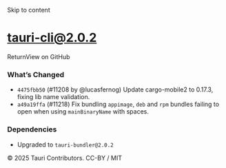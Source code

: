 Skip to content
# tauri-cli@2.0.2
ReturnView on GitHub
### What’s Changed
  * `4475fbb50` (#11208 by @lucasfernog) Update cargo-mobile2 to 0.17.3, fixing lib name validation.
  * `a49a19ffa` (#11218) Fix bundling `appimage`, `deb` and `rpm` bundles failing to open when using `mainBinaryName` with spaces.


### Dependencies
  * Upgraded to `tauri-bundler@2.0.2`


© 2025 Tauri Contributors. CC-BY / MIT
